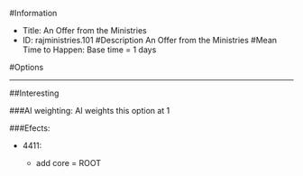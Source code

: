 #Information
 - Title: An Offer from the Ministries
 - ID: rajministries.101
#Description
An Offer from the Ministries
#Mean Time to Happen:
Base time = 1 days

#Options

___
##Interesting

###AI weighting:
AI weights this option at 1


###Efects:<ul><li>4411:</li><ul><li>add core = ROOT</li></ul></ul>
